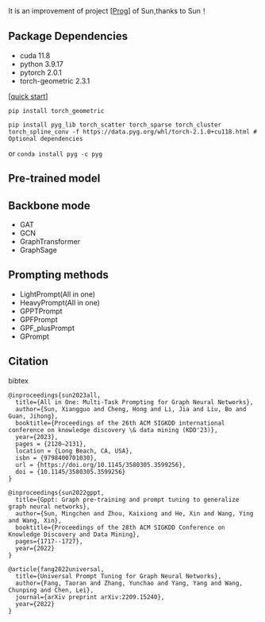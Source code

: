 It is an improvement of project [[Prog](https://github.com/sheldonresearch/ProG )] of Sun,thanks to Sun！


## Package Dependencies

- cuda 11.8
- python 3.9.17 
- pytorch 2.0.1 
- torch-geometric 2.3.1

[[quick start](https://pytorch-geometric.readthedocs.io/en/latest/install/installation.html )]


``pip install torch_geometric``

``pip install pyg_lib torch_scatter torch_sparse torch_cluster torch_spline_conv -f https://data.pyg.org/whl/torch-2.1.0+cu118.html # Optional dependencies``

or 
``conda install pyg -c pyg``


## Pre-trained model

## Backbone mode

- GAT
- GCN
- GraphTransformer
- GraphSage
  
## Prompting methods

- LightPrompt(All in one)
- HeavyPrompt(All in one)
- GPPTPrompt
- GPFPrompt
- GPF_plusPrompt
- GPrompt
  
## Citation

bibtex

```
@inproceedings{sun2023all,
  title={All in One: Multi-Task Prompting for Graph Neural Networks},
  author={Sun, Xiangguo and Cheng, Hong and Li, Jia and Liu, Bo and Guan, Jihong},
  booktitle={Proceedings of the 26th ACM SIGKDD international conference on knowledge discovery \& data mining (KDD'23)},
  year={2023},
  pages = {2120–2131},
  location = {Long Beach, CA, USA},
  isbn = {9798400701030},
  url = {https://doi.org/10.1145/3580305.3599256},
  doi = {10.1145/3580305.3599256}
}

```
```
@inproceedings{sun2022gppt,
  title={Gppt: Graph pre-training and prompt tuning to generalize graph neural networks},
  author={Sun, Mingchen and Zhou, Kaixiong and He, Xin and Wang, Ying and Wang, Xin},
  booktitle={Proceedings of the 28th ACM SIGKDD Conference on Knowledge Discovery and Data Mining},
  pages={1717--1727},
  year={2022}
}
```
```
@article{fang2022universal,
  title={Universal Prompt Tuning for Graph Neural Networks},
  author={Fang, Taoran and Zhang, Yunchao and Yang, Yang and Wang, Chunping and Chen, Lei},
  journal={arXiv preprint arXiv:2209.15240},
  year={2022}
}
```
